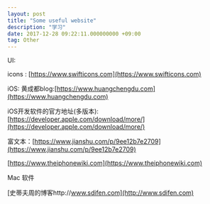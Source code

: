 ```yaml
---
layout: post
title: "Some useful website"
description: "学习"
date: 2017-12-28 09:22:11.000000000 +09:00
tag: Other
---
```




UI:

icons : [https://www.swifticons.com](https://www.swifticons.com)



iOS:
黄成都blog:[https://www.huangchengdu.com](https://www.huangchengdu.com)

iOS开发软件的官方地址(多版本):[https://developer.apple.com/download/more/](https://developer.apple.com/download/more/)

富文本：[https://www.jianshu.com/p/9ee12b7e2709](https://www.jianshu.com/p/9ee12b7e2709)

[https://www.theiphonewiki.com](https://www.theiphonewiki.com)


Mac 软件

[史蒂夫周的博客http://www.sdifen.com](http://www.sdifen.com)


